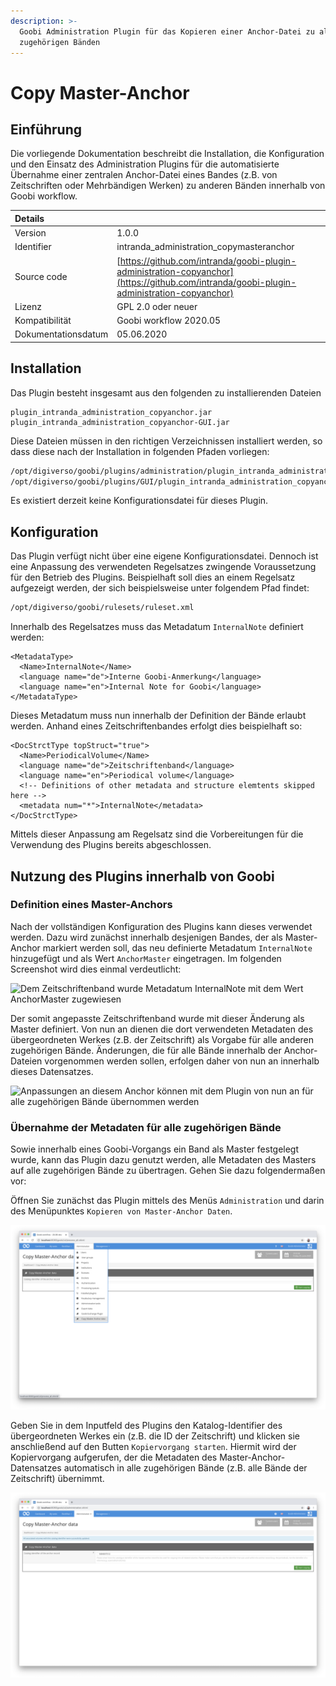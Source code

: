 ```yaml
---
description: >-
  Goobi Administration Plugin für das Kopieren einer Anchor-Datei zu allen
  zugehörigen Bänden
---
```


# Copy Master-Anchor

## Einführung

Die vorliegende Dokumentation beschreibt die Installation, die Konfiguration und den Einsatz des Administration Plugins für die automatisierte Übernahme einer zentralen Anchor-Datei eines Bandes \(z.B. von Zeitschriften oder Mehrbändigen Werken\) zu anderen Bänden innerhalb von Goobi workflow.

| Details |  |
| :--- | :--- |
| Version | 1.0.0 |
| Identifier | intranda\_administration\_copymasteranchor |
| Source code | [https://github.com/intranda/goobi-plugin-administration-copyanchor](https://github.com/intranda/goobi-plugin-administration-copyanchor) |
| Lizenz | GPL 2.0 oder neuer |
| Kompatibilität | Goobi workflow 2020.05 |
| Dokumentationsdatum | 05.06.2020 |

## Installation

Das Plugin besteht insgesamt aus den folgenden zu installierenden Dateien

```text
plugin_intranda_administration_copyanchor.jar
plugin_intranda_administration_copyanchor-GUI.jar
```

Diese Dateien müssen in den richtigen Verzeichnissen installiert werden, so dass diese nach der Installation in folgenden Pfaden vorliegen:

```bash
/opt/digiverso/goobi/plugins/administration/plugin_intranda_administration_copyanchor.jar
/opt/digiverso/goobi/plugins/GUI/plugin_intranda_administration_copyanchor-GUI.jar
```

Es existiert derzeit keine Konfigurationsdatei für dieses Plugin.

## Konfiguration

Das Plugin verfügt nicht über eine eigene Konfigurationsdatei. Dennoch ist eine Anpassung des verwendeten Regelsatzes zwingende Voraussetzung für den Betrieb des Plugins. Beispielhaft soll dies an einem Regelsatz aufgezeigt werden, der sich beispielsweise unter folgendem Pfad findet:

```bash
/opt/digiverso/goobi/rulesets/ruleset.xml
```

Innerhalb des Regelsatzes muss das Metadatum `InternalNote` definiert werden:

```markup
<MetadataType>
  <Name>InternalNote</Name>
  <language name="de">Interne Goobi-Anmerkung</language>
  <language name="en">Internal Note for Goobi</language>
</MetadataType>
```

Dieses Metadatum muss nun innerhalb der Definition der Bände erlaubt werden. Anhand eines Zeitschriftenbandes erfolgt dies beispielhaft so:

```markup
<DocStrctType topStruct="true">
  <Name>PeriodicalVolume</Name>
  <language name="de">Zeitschriftenband</language>
  <language name="en">Periodical volume</language>
  <!-- Definitions of other metadata and structure elemtents skipped here -->
  <metadata num="*">InternalNote</metadata>
</DocStrctType>
```

Mittels dieser Anpassung am Regelsatz sind die Vorbereitungen für die Verwendung des Plugins bereits abgeschlossen.

## Nutzung des Plugins innerhalb von Goobi

### Definition eines Master-Anchors

Nach der vollständigen Konfiguration des Plugins kann dieses verwendet werden. Dazu wird zunächst innerhalb desjenigen Bandes, der als Master-Anchor markiert werden soll, das neu definierte Metadatum `InternalNote` hinzugefügt und als Wert `AnchorMaster` eingetragen. Im folgenden Screenshot wird dies einmal verdeutlicht:

![Dem Zeitschriftenband wurde Metadatum InternalNote mit dem Wert AnchorMaster zugewiesen](../.gitbook/assets/intranda_administration_copy_anchor_01.png)

Der somit angepasste Zeitschriftenband wurde mit dieser Änderung als Master definiert. Von nun an dienen die dort verwendeten Metadaten des übergeordneten Werkes \(z.B. der Zeitschrift\) als Vorgabe für alle anderen zugehörigen Bände. Änderungen, die für alle Bände innerhalb der Anchor-Dateien vorgenommen werden sollen, erfolgen daher von nun an innerhalb dieses Datensatzes.

![Anpassungen an diesem Anchor k&#xF6;nnen mit dem Plugin von nun an f&#xFC;r alle zugeh&#xF6;rigen B&#xE4;nde &#xFC;bernommen werden](../.gitbook/assets/intranda_administration_copy_anchor_02.png)

### Übernahme der Metadaten für alle zugehörigen Bände

Sowie innerhalb eines Goobi-Vorgangs ein Band als Master festgelegt wurde, kann das Plugin dazu genutzt werden, alle Metadaten des Masters auf alle zugehörigen Bände zu übertragen. Gehen Sie dazu folgendermaßen vor:

Öffnen Sie zunächst das Plugin mittels des Menüs `Administration` und darin des Menüpunktes `Kopieren von Master-Anchor Daten`.

![&#xD6;ffnen des Plugins &#xFC;ber das Men&#xFC; Administration](../.gitbook/assets/intranda_administration_copy_anchor_03.png)

Geben Sie in dem Inputfeld des Plugins den Katalog-Identifier des übergeordneten Werkes ein \(z.B. die ID der Zeitschrift\) und klicken sie anschließend auf den Butten `Kopiervorgang starten`. Hiermit wird der Kopiervorgang aufgerufen, der die Metadaten des Master-Anchor-Datensatzes automatisch in alle zugehörigen Bände \(z.B. alle Bände der Zeitschrift\) übernimmt.

![Ausf&#xFC;hren des Kopiervorgangs](../.gitbook/assets/intranda_administration_copy_anchor_04.png)
